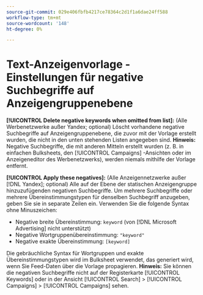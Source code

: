 ```yaml
---
source-git-commit: 029e406fbfb4217ce78364c2d1f1a6dae24ff588
workflow-type: tm+mt
source-wordcount: '148'
ht-degree: 0%

---
```

# Text-Anzeigenvorlage - Einstellungen für negative Suchbegriffe auf Anzeigengruppenebene

**[!UICONTROL Delete negative keywords when omitted from list]:** (Alle Werbenetzwerke außer Yandex; optional) Löscht vorhandene negative Suchbegriffe auf Anzeigengruppenebene, die zuvor mit der Vorlage erstellt wurden, die nicht in den unten stehenden Listen angegeben sind. **Hinweis:** Negative Suchbegriffe, die mit anderen Mitteln erstellt wurden (z. B. in einfachen Bulksheets, den [!UICONTROL Campaigns] -Ansichten oder im Anzeigeneditor des Werbenetzwerks), werden niemals mithilfe der Vorlage entfernt.

**[!UICONTROL Apply these negatives]:** (Alle Anzeigennetzwerke außer [!DNL Yandex]; optional) Alle auf der Ebene der statischen Anzeigengruppe hinzuzufügenden negativen Suchbegriffe. Um mehrere Suchbegriffe oder mehrere Übereinstimmungstypen für denselben Suchbegriff anzugeben, geben Sie sie in separate Zeilen ein. Verwenden Sie die folgende Syntax ohne Minuszeichen:

* Negative breite Übereinstimmung: `keyword` (von [!DNL Microsoft Advertising] nicht unterstützt)
* Negative Wortgruppenübereinstimmung: `"keyword"`
* Negative exakte Übereinstimmung: `[keyword]`

Die gebräuchliche Syntax für Wortgruppen und exakte Übereinstimmungstypen wird im Bulksheet verwendet, das generiert wird, wenn Sie Feed-Daten über die Vorlage propagieren. **Hinweis:** Sie können die negativen Suchbegriffe nicht auf der Registerkarte [!UICONTROL Keywords] oder in der Ansicht [!UICONTROL Search] > [!UICONTROL Campaigns] > [!UICONTROL Campaigns] sehen.

